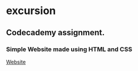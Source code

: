 # excursion
## Codecademy assignment.
### Simple Website made using HTML and CSS

<a href="https://letsdothis94.github.io/excursion/" alt="Excursion Website" >Website</a>
